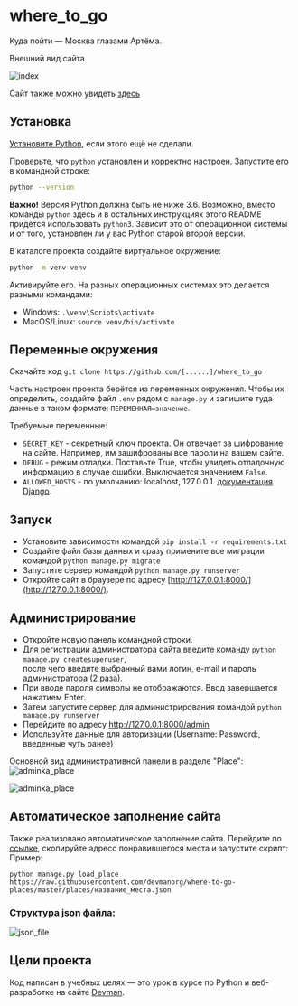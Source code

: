 # where_to_go #
Куда пойти — Москва глазами Артёма.

Внешний вид сайта

![index](https://github.com/Kisly93/where_to-go/assets/123402270/2c635baa-6b23-4c37-b6cf-a445f613cbb2)

Сайт также можно увидеть [здесь](http://testemail1.pythonanywhere.com/)


## Установка

[Установите Python](https://www.python.org/), если этого ещё не сделали.

Проверьте, что `python` установлен и корректно настроен. Запустите его в командной строке:
```sh
python --version
```
**Важно!** Версия Python должна быть не ниже 3.6.
Возможно, вместо команды `python` здесь и в остальных инструкциях этого README придётся использовать `python3`. Зависит это от операционной системы и от того, установлен ли у вас Python старой второй версии.

В каталоге проекта создайте виртуальное окружение:
```sh
python -m venv venv
```
Активируйте его. На разных операционных системах это делается разными командами:

- Windows: `.\venv\Scripts\activate`
- MacOS/Linux: `source venv/bin/activate`

## Переменные окружения

Скачайте код `git clone https://github.com/[......]/where_to_go`  

Часть настроек проекта берётся из переменных окружения. Чтобы их определить, создайте файл `.env` рядом с `manage.py` 
и запишите туда данные в таком формате: `ПЕРЕМЕННАЯ=значение`.

Требуемые переменные:


- `SECRET_KEY` - секретный ключ проекта. Он отвечает за шифрование на сайте. Например, им зашифрованы все пароли на вашем сайте.
- `DEBUG` - режим отладки. Поставьте True, чтобы увидеть отладочную информацию в случае ошибки.
Выключается значением `False`.
- `ALLOWED_HOSTS` - по умолчанию: localhost, 127.0.0.1. [документация Django](https://docs.djangoproject.com/en/3.1/ref/settings/#allowed-hosts).


## Запуск
- Установите зависимости командой `pip install -r requirements.txt`
- Создайте файл базы данных и сразу примените все миграции командой `python manage.py migrate`
- Запустите сервер командой `python manage.py runserver`
- Откройте сайт в браузере по адресу [http://127.0.0.1:8000/](http://127.0.0.1:8000/).

## Администрирование
- Откройте новую панель командной строки.
- Для регистрации администратора сайта введите команду `python manage.py createsuperuser`,  
    после чего введите выбранный вами логин, e-mail и пароль администратора (2 раза).  
- При вводе пароля символы не отображаются. Ввод завершается нажатием Enter.  
- Затем запустите сервер для администрирования командой `python manage.py runserver`
- Перейдите по адресу http://127.0.0.1:8000/admin
- Используйте данные для авторизации (Username: Password:, введенные чуть ранее)


Основной вид административной панели в разделе "Place":
![adminka_place](https://github.com/Kisly93/where_to-go/assets/123402270/6cdc3389-c664-45c4-8282-ad9b95ed5eaa)

![adminka_place](https://github.com/Kisly93/where_to-go/assets/123402270/782bc5c5-3102-4f58-8f32-f86d01400dc5)


## Автоматическое заполнение сайта
Также реализовано автоматическое заполнение сайта. Перейдите по [ссылке](https://github.com/devmanorg/where-to-go-places/tree/master/places), скопируйте адресс понравившегося места и запустите скрипт: 
Пример:
```
python manage.py load_place https://raw.githubusercontent.com/devmanorg/where-to-go-places/master/places/название_места.json
```
### Структура json файла:
![json_file](https://github.com/Kisly93/where_to-go/assets/123402270/600c90fa-f47c-42e9-bbdb-15d356559881)

## Цели проекта

Код написан в учебных целях — это урок в курсе по Python и веб-разработке на сайте [Devman](https://dvmn.org).
